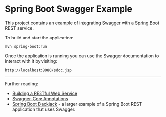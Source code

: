 # Spring Boot Swagger Example

This project contains an example of integrating [Swagger](http://swagger.io/) with a [Spring Boot](http://docs.spring.io/spring-boot/docs/current-SNAPSHOT/reference/htmlsingle/) REST service.

To build and start the application:

```
mvn spring-boot:run
```

Once the application is running you can use the Swagger documentation to interact with it by visiting:

```
http://localhost:8080/sdoc.jsp
```

---

Further reading:

* [Building a RESTful Web Service](https://spring.io/guides/gs/rest-service/)
* [Swagger-Core Annotations](https://github.com/swagger-api/swagger-core/wiki/Annotations-1.5.X)
* [Spring Boot Blackjack](https://github.com/s-webber/spring-boot-blackjack) - a larger example of a Spring Boot REST application that uses Swagger.
